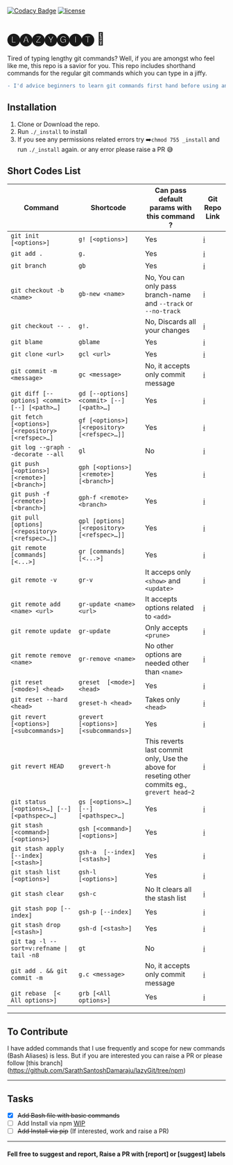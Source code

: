 [![Codacy Badge](https://api.codacy.com/project/badge/Grade/0f733ac7b7ca40e79cfed0c8396c7001)](https://app.codacy.com/app/krishna.damaraju/lazyGit?utm_source=github.com&utm_medium=referral&utm_content=SarathSantoshDamaraju/lazyGit&utm_campaign=Badge_Grade_Dashboard)
[![license](https://img.shields.io/github/license/mashape/apistatus.svg?maxAge=2592000)](https://doge.mit-license.org/)
# 🅛🅐🅩🅨🅖🅘🅣 🤟

Tired of typing lengthy git commands? Well, if you are amongst who feel like me, this repo is a savior for you. This repo includes shorthand commands for the regular git commands which you can type in a jiffy.

```diff
- I'd advice beginners to learn git commands first hand before using any shortcodes or aliases
```

## Installation
1. Clone or Download the repo.
2. Run `./_install` to install 
3. If you see any permissions related errors try ➡️`chmod 755 _install` and run `./_install` again. or any error please raise a PR 😅

## Short Codes List
| Command | Shortcode | Can pass default params with this command ? | Git Repo Link |
| --- | --- | --- | --- |
| `git init [<options>]` | `g! [<options>]` | Yes | [:information_source:](https://git-scm.com/docs/git-init) |
| `git add .` | `g.` | Yes | [:information_source:](https://git-scm.com/docs/git-add) |
| `git branch` | `gb` | Yes | [:information_source:](https://git-scm.com/docs/git-branch) |
| `git checkout -b <name>` | `gb-new <name>` | No, You can only pass branch-name and `--track` or `--no-track`| [:information_source:](https://git-scm.com/docs/git-checkout) |
| `git checkout -- .` | `g!.` | No, Discards all your changes | [:information_source:](https://git-scm.com/docs/git-checkout) |
| `git blame` | `gblame` | Yes | [:information_source:](https://git-scm.com/docs/git-blame) |
| `git clone <url> ` | `gcl <url>` | Yes |[:information_source:](https://git-scm.com/docs/git-clone) |
| `git commit -m <message>` | `gc <message>` | No, it accepts only commit message |[:information_source:](https://git-scm.com/docs/git-commit) |
| `git diff [--options] <commit> [--] [<path>…]` | `gd [--options] <commit> [--] [<path>…]` | Yes | [:information_source:](https://git-scm.com/docs/git-diff) |
| `git fetch [<options>] [<repository> [<refspec>…]` | `gf [<options>] [<repository> [<refspec>…]]` | Yes | [:information_source:](https://git-scm.com/docs/git-fetch) |
| `git log --graph --decorate --all` | `gl` | No | [:information_source:](https://git-scm.com/docs/git-log) |
| `git push [<options>] [<remote>] [<branch>]` | `gph [<options>] [<remote>] [<branch>]` | Yes | [:information_source:](https://git-scm.com/docs/git-push) |
| `git push -f [<remote>] [<branch>]`| `gph-f <remote> <branch>`| Yes | [:information_source:](https://git-scm.com/docs/git-push) |
| `git pull [options] [<repository> [<refspec>…]]` | `gpl [options] [<repository> [<refspec>…]]` | Yes | [:information_source:](https://git-scm.com/docs/git-pull) |
| `git remote [commands] [<...>]` | `gr [commands] [<...>]` | Yes | [:information_source:](https://git-scm.com/docs/git-remote) |
| `git remote -v` | `gr-v` | It acceps only `<show>` and `<update>` | [:information_source:](https://git-scm.com/docs/git-remote) |
| `git remote add  <name> <url>` | `gr-update <name> <url>` | It accepts options related to `<add>` | [:information_source:](https://git-scm.com/docs/git-remote#git-remote-emaddem) |
| `git remote update` | `gr-update` | Only accepts `<prune>` | [:information_source:](https://git-scm.com/docs/git-remote#git-remote-emupdateem) |
| `git remote remove <name>`| `gr-remove <name>`| No other options are needed other than `<name>` | [:information_source:](https://git-scm.com/docs/git-remote#git-remote-emremoveem) |
| `git reset [<mode>] <head>`| `greset  [<mode>] <head>`| Yes | [:information_source:](https://git-scm.com/docs/git-reset) |
| `git reset --hard <head>`| `greset-h <head>`| Takes only `<head>` | [:information_source:](https://git-scm.com/docs/git-reset#git-reset---hard) |
| `git revert [<options>] [<subcommands>]`| `grevert [<options>] [<subcommands>]`| Yes | [:information_source:](https://git-scm.com/docs/git-revert) |
| `git revert HEAD`| `grevert-h`| This reverts last commit only, Use the above for reseting other commits eg., `grevert head~2`| [:information_source:](https://git-scm.com/docs/git-revert) |
| `git status [<options>…] [--] [<pathspec>…]`| `gs [<options>…] [--] [<pathspec>…]`| Yes | [:information_source:](https://git-scm.com/docs/git-status) |
| `git stash [<command>] [<options>]`| `gsh [<command>] [<options>]`| Yes | [:information_source:](https://git-scm.com/docs/git-stash) |
| `git stash apply  [--index] [<stash>]`| `gsh-a  [--index] [<stash>]` | Yes | [:information_source:](https://git-scm.com/docs/git-stash) |
| `git stash list [<options>]`| `gsh-l [<options>]`| Yes | [:information_source:](https://git-scm.com/docs/git-stash#git-stash-listltoptionsgt) |
| `git stash clear`| `gsh-c`| No It clears all the stash list | [:information_source:](https://git-scm.com/docs/git-stash#git-stash-clear) |
| `git stash pop [--index]`| `gsh-p [--index]`| Yes | [:information_source:](https://git-scm.com/docs/git-stash#git-stash-pop--index-q--quietltstashgt) |
| `git stash drop [<stash>]`| `gsh-d [<stash>]`| Yes | [:information_source:](https://git-scm.com/docs/git-stash#git-stash-apply--index-q--quietltstashgt) |
| `git tag -l --sort=v:refname \| tail -n8` | `gt` | No | [:information_source:](https://git-scm.com/docs/git-tag) |
| `git add . && git commit -m` | `g.c <message>` | No, it accepts only commit message |[:information_source:](https://git-scm.com/docs/git-commit) |
| `git rebase  [< All options>] ` | `grb [<All options>]` | Yes| [:information_source:](https://git-scm.com/docs/git-rebase) |
----
## To Contribute

I have added commands that I use frequently and scope for new commands (Bash Aliases) is less. But if you are interested you can raise a PR or please follow [this branch] (https://github.com/SarathSantoshDamaraju/lazyGit/tree/npm)

----

## Tasks
- [x]  ~~Add Bash file with basic commands~~
- [ ] Add Install via npm [WIP](https://github.com/SarathSantoshDamaraju/lazyGit/tree/npm)
- [ ] ~~Add Install via pip~~ (If interested, work and raise a PR)

---
#### Fell free to suggest and report, Raise a PR with [report] or [suggest] labels

